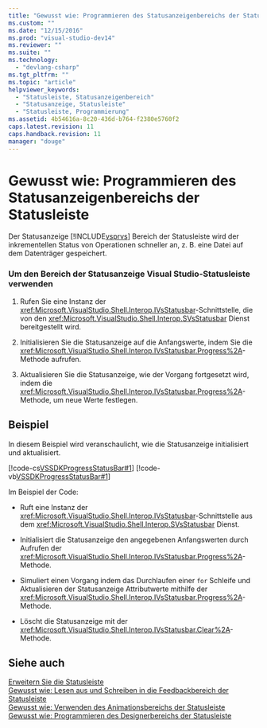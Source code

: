 ```yaml
---
title: "Gewusst wie: Programmieren des Statusanzeigenbereichs der Statusleiste | Microsoft Docs"
ms.custom: ""
ms.date: "12/15/2016"
ms.prod: "visual-studio-dev14"
ms.reviewer: ""
ms.suite: ""
ms.technology: 
  - "devlang-csharp"
ms.tgt_pltfrm: ""
ms.topic: "article"
helpviewer_keywords: 
  - "Statusleiste, Statusanzeigenbereich"
  - "Statusanzeige, Statusleiste"
  - "Statusleiste, Programmierung"
ms.assetid: 4b54616a-8c20-436d-b764-f2380e5760f2
caps.latest.revision: 11
caps.handback.revision: 11
manager: "douge"
---
```

# Gewusst wie: Programmieren des Statusanzeigenbereichs der Statusleiste
Der Statusanzeige [!INCLUDE[vsprvs](../code-quality/includes/vsprvs_md.md)] Bereich der Statusleiste wird der inkrementellen Status von Operationen schneller an, z. B. eine Datei auf dem Datenträger gespeichert.  
  
### Um den Bereich der Statusanzeige Visual Studio\-Statusleiste verwenden  
  
1.  Rufen Sie eine Instanz der <xref:Microsoft.VisualStudio.Shell.Interop.IVsStatusbar>\-Schnittstelle, die von den <xref:Microsoft.VisualStudio.Shell.Interop.SVsStatusbar> Dienst bereitgestellt wird.  
  
2.  Initialisieren Sie die Statusanzeige auf die Anfangswerte, indem Sie die <xref:Microsoft.VisualStudio.Shell.Interop.IVsStatusbar.Progress%2A>\-Methode aufrufen.  
  
3.  Aktualisieren Sie die Statusanzeige, wie der Vorgang fortgesetzt wird, indem die <xref:Microsoft.VisualStudio.Shell.Interop.IVsStatusbar.Progress%2A>\-Methode, um neue Werte festlegen.  
  
## Beispiel  
 In diesem Beispiel wird veranschaulicht, wie die Statusanzeige initialisiert und aktualisiert.  
  
 [!code-cs[VSSDKProgressStatusBar#1](../misc/codesnippet/CSharp/how-to-program-the-progress-bar-region-of-the-status-bar_1.cs)]
 [!code-vb[VSSDKProgressStatusBar#1](../misc/codesnippet/VisualBasic/how-to-program-the-progress-bar-region-of-the-status-bar_1.vb)]  
  
 Im Beispiel der Code:  
  
-   Ruft eine Instanz der <xref:Microsoft.VisualStudio.Shell.Interop.IVsStatusbar>\-Schnittstelle aus dem <xref:Microsoft.VisualStudio.Shell.Interop.SVsStatusbar> Dienst.  
  
-   Initialisiert die Statusanzeige den angegebenen Anfangswerten durch Aufrufen der <xref:Microsoft.VisualStudio.Shell.Interop.IVsStatusbar.Progress%2A>\-Methode.  
  
-   Simuliert einen Vorgang indem das Durchlaufen einer `for` Schleife und Aktualisieren der Statusanzeige Attributwerte mithilfe der <xref:Microsoft.VisualStudio.Shell.Interop.IVsStatusbar.Progress%2A>\-Methode.  
  
-   Löscht die Statusanzeige mit der <xref:Microsoft.VisualStudio.Shell.Interop.IVsStatusbar.Clear%2A>\-Methode.  
  
## Siehe auch  
 [Erweitern Sie die Statusleiste](../extensibility/extending-the-status-bar.md)   
 [Gewusst wie: Lesen aus und Schreiben in die Feedbackbereich der Statusleiste](../misc/how-to-read-from-and-write-to-the-feedback-region-of-the-status-bar.md)   
 [Gewusst wie: Verwenden des Animationsbereichs der Statusleiste](../misc/how-to-use-the-animation-region-of-the-status-bar.md)   
 [Gewusst wie: Programmieren des Designerbereichs der Statusleiste](../misc/how-to-program-the-designer-region-of-the-status-bar.md)